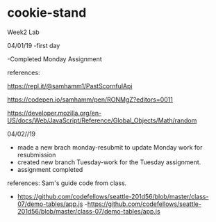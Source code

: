 # cookie-stand
Week2 Lab

04/01/19
-first day

-Completed Monday Assignment

references:

https://repl.it/@samhamm1/PastScornfulApi

https://codepen.io/samhamm/pen/RONMgZ?editors=0011

https://developer.mozilla.org/en-US/docs/Web/JavaScript/Reference/Global_Objects/Math/random

04/02//19
- made a new brach monday-resubmit to update Monday work for resubmission
- created new branch Tuesday-work for the Tuesday assignment. 
- assignment completed

references:
Sam's guide code from class.
- https://github.com/codefellows/seattle-201d56/blob/master/class-07/demo-tables/app.js
-https://github.com/codefellows/seattle-201d56/blob/master/class-07/demo-tables/app.js




